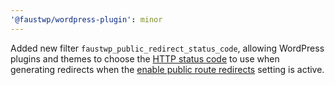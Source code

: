 ```yaml
---
'@faustwp/wordpress-plugin': minor
---
```


Added new filter `faustwp_public_redirect_status_code`, allowing WordPress plugins and themes to choose the [HTTP status code](https://developer.mozilla.org/en-US/docs/Web/HTTP/Status) to use when generating redirects when the [enable public route redirects](https://faustjs.org/docs/faustwp/settings#enabling-public-route-redirects) setting is active.
